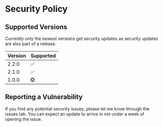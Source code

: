 # Security Policy

## Supported Versions

Currently only the newest versions get security updates as security updates are also part of a release.

| Version | Supported          |
| ------- | ------------------ |
| 2.2.0   | ✅                 |
| 2.1.0   | ✅                 |
| 1.0.0   | ❎                 |

## Reporting a Vulnerability

If you find any potential security issues, please let me know through the issues tab. You can expect an update to arrive in not under a week of opening the issue. 
